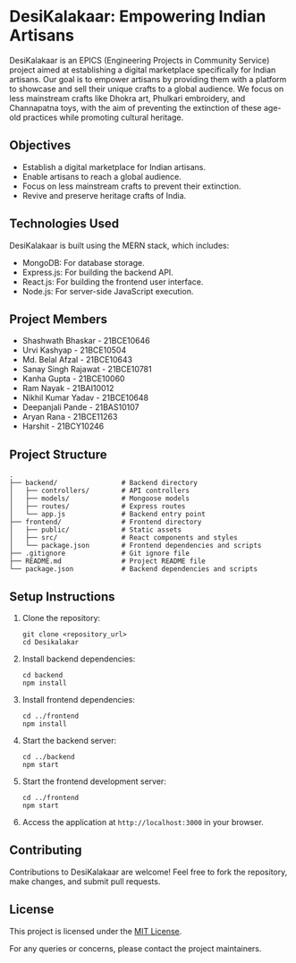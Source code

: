 # DesiKalakaar: Empowering Indian Artisans

DesiKalakaar is an EPICS (Engineering Projects in Community Service) project aimed at establishing a digital marketplace specifically for Indian artisans. Our goal is to empower artisans by providing them with a platform to showcase and sell their unique crafts to a global audience. We focus on less mainstream crafts like Dhokra art, Phulkari embroidery, and Channapatna toys, with the aim of preventing the extinction of these age-old practices while promoting cultural heritage.

## Objectives
- Establish a digital marketplace for Indian artisans.
- Enable artisans to reach a global audience.
- Focus on less mainstream crafts to prevent their extinction.
- Revive and preserve heritage crafts of India.

## Technologies Used
DesiKalakaar is built using the MERN stack, which includes:
- MongoDB: For database storage.
- Express.js: For building the backend API.
- React.js: For building the frontend user interface.
- Node.js: For server-side JavaScript execution.

## Project Members
- Shashwath Bhaskar - 21BCE10646
- Urvi Kashyap - 21BCE10504
- Md. Belal Afzal - 21BCE10643
- Sanay Singh Rajawat - 21BCE10781
- Kanha Gupta - 21BCE10060
- Ram Nayak - 21BAI10012
- Nikhil Kumar Yadav - 21BCE10648
- Deepanjali Pande - 21BAS10107
- Aryan Rana - 21BCE11263
- Harshit - 21BCY10246

## Project Structure
```
.
├── backend/                # Backend directory
│   ├── controllers/        # API controllers
│   ├── models/             # Mongoose models
│   ├── routes/             # Express routes
│   └── app.js              # Backend entry point
├── frontend/               # Frontend directory
│   ├── public/             # Static assets
│   ├── src/                # React components and styles
│   └── package.json        # Frontend dependencies and scripts
├── .gitignore              # Git ignore file
├── README.md               # Project README file
└── package.json            # Backend dependencies and scripts
```

## Setup Instructions
1. Clone the repository:
   ```
   git clone <repository_url>
   cd Desikalakar
   ```
2. Install backend dependencies:
   ```
   cd backend
   npm install
   ```
3. Install frontend dependencies:
   ```
   cd ../frontend
   npm install
   ```
4. Start the backend server:
   ```
   cd ../backend
   npm start
   ```
5. Start the frontend development server:
   ```
   cd ../frontend
   npm start
   ```
6. Access the application at `http://localhost:3000` in your browser.

## Contributing
Contributions to DesiKalakaar are welcome! Feel free to fork the repository, make changes, and submit pull requests.

## License
This project is licensed under the [MIT License](LICENSE).

For any queries or concerns, please contact the project maintainers.
